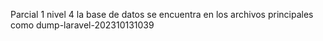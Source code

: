 Parcial 1 
nivel 4 
la base de datos se encuentra en los archivos principales como dump-laravel-202310131039
